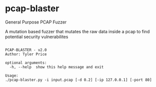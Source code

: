 # pcap-blaster
General Purpose PCAP Fuzzer

A mutation based fuzzer that mutates the raw data inside a pcap to find potential security vulnerabilites

```usage: pcap-blaster.py [-h]

PCAP-BLASTER - v2.0
Author: Tyler Price

optional arguments:
  -h, --help  show this help message and exit

Usage:
./pcap-blaster.py -i input.pcap [-d 0.2] [-ip 127.0.0.1] [-port 80]
```
